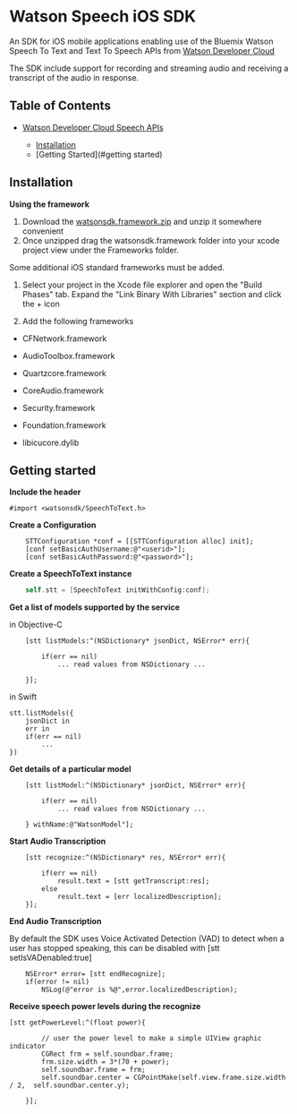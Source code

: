 Watson Speech iOS SDK
=====================

An SDK for iOS mobile applications enabling use of the Bluemix Watson Speech To Text and Text To Speech APIs from [Watson Developer Cloud][wdc]

The SDK include support for recording and streaming audio and receiving a transcript of the audio in response.


Table of Contents
-----------------
* [Watson Developer Cloud Speech APIs][wdc]

    * [Installation](#installation)
    * [Getting Started](#getting started)

Installation
------------

**Using the framework**

1. Download the [watsonsdk.framework.zip](https://git.hursley.ibm.com/w3bluemix/WatsoniOSSpeechSDK/blob/master/watsonsdk.framework.zip) and unzip it somewhere convenient
2. Once unzipped drag the watsonsdk.framework folder into your xcode project view under the Frameworks folder.

Some additional iOS standard frameworks must be added.

1. Select your project in the Xcode file explorer and open the "Build Phases" tab. Expand the "Link Binary With Libraries" section and click the + icon

2. Add the following frameworks

- CFNetwork.framework

- AudioToolbox.framework

- Quartzcore.framework

- CoreAudio.framework

- Security.framework

- Foundation.framework

- libicucore.dylib




Getting started
--------------

**Include the header**

```
#import <watsonsdk/SpeechToText.h>
```
**Create a Configuration**
```
	STTConfiguration *conf = [[STTConfiguration alloc] init];
    [conf setBasicAuthUsername:@"<userid>"];
    [conf setBasicAuthPassword:@"<password>"];
```

**Create a SpeechToText instance**
```objective-c
	self.stt = [SpeechToText initWithConfig:conf];
```

**Get a list of models supported by the service**

in Objective-C
```
	[stt listModels:^(NSDictionary* jsonDict, NSError* err){
        
        if(err == nil)
            ... read values from NSDictionary ...

    }];
```

in Swift
```
stt.listModels({
    jsonDict in
    err in
    if(err == nil)
    	...
})
```

**Get details of a particular model**
```
	[stt listModel:^(NSDictionary* jsonDict, NSError* err){
        
        if(err == nil)
            ... read values from NSDictionary ...
    
    } withName:@"WatsonModel"];
```

**Start Audio Transcription**
```
	[stt recognize:^(NSDictionary* res, NSError* err){
        
        if(err == nil)
            result.text = [stt getTranscript:res];
        else
            result.text = [err localizedDescription];
    }];

```

**End Audio Transcription**

By default the SDK uses Voice Activated Detection (VAD) to detect when a user has stopped speaking, this can be disabled with [stt setIsVADenabled:true]
```
	NSError* error= [stt endRecognize];
    if(error != nil)
        NSLog(@"error is %@",error.localizedDescription);

```


**Receive speech power levels during the recognize**

```
[stt getPowerLevel:^(float power){
        
		// user the power level to make a simple UIView graphic indicator 
        CGRect frm = self.soundbar.frame;
        frm.size.width = 3*(70 + power);
        self.soundbar.frame = frm;
        self.soundbar.center = CGPointMake(self.view.frame.size.width / 2, 	self.soundbar.center.y);
        
    }];
```



[wdc]: http://www.ibm.com/smarterplanet/us/en/ibmwatson/developercloud/apis/#!/speech-to-text
